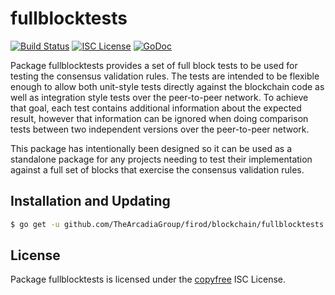 fullblocktests
==============

[![Build Status](https://github.com/TheArcadiaGroup/firod/workflows/Build%20and%20Test/badge.svg)](https://github.com/TheArcadiaGroup/firod/actions)
[![ISC License](http://img.shields.io/badge/license-ISC-blue.svg)](http://copyfree.org)
[![GoDoc](https://img.shields.io/badge/godoc-reference-blue.svg)](https://pkg.go.dev/github.com/TheArcadiaGroup/firod/blockchain/fullblocktests)

Package fullblocktests provides a set of full block tests to be used for testing
the consensus validation rules.  The tests are intended to be flexible enough to
allow both unit-style tests directly against the blockchain code as well as
integration style tests over the peer-to-peer network.  To achieve that goal,
each test contains additional information about the expected result, however
that information can be ignored when doing comparison tests between two
independent versions over the peer-to-peer network.

This package has intentionally been designed so it can be used as a standalone
package for any projects needing to test their implementation against a full set
of blocks that exercise the consensus validation rules.

## Installation and Updating

```bash
$ go get -u github.com/TheArcadiaGroup/firod/blockchain/fullblocktests
```

## License

Package fullblocktests is licensed under the [copyfree](http://copyfree.org) ISC
License.
